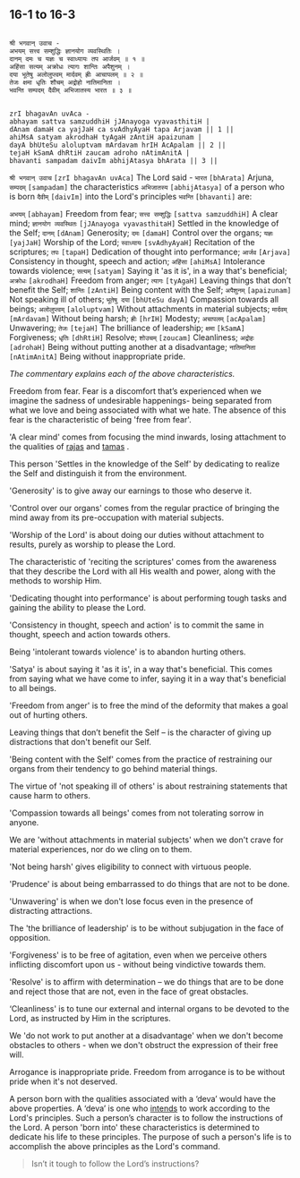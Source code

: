 ## 16-1 to 16-3


```shloka-sa

श्री भगवान् उवाच -
अभयम् सत्त्व सम्शुद्धिः ज्ञानयोग व्यवस्थितिः ।
दानम् दमः च यज्ञः च स्वाध्यायः तप आर्जवम् ॥ १ ॥
अहिंसा सत्यम् अक्रोधः त्यागः शान्तिः अपैशुनम् ।
दया भूतेषु अलोलुप्त्वम् मार्दवम् ह्रीः आचापलम् ॥ २ ॥
तेजः क्षमा धृतिः शौचम् अद्रोहो नातिमानिता ।
भवन्ति सम्पदम् दैवीम् अभिजातस्य भारत ॥ ३ ॥

```
```shloka-sa-hk

zrI bhagavAn uvAca -
abhayam sattva samzuddhiH jJAnayoga vyavasthitiH |
dAnam damaH ca yajJaH ca svAdhyAyaH tapa Arjavam || 1 ||
ahiMsA satyam akrodhaH tyAgaH zAntiH apaizunam |
dayA bhUteSu aloluptvam mArdavam hrIH AcApalam || 2 ||
tejaH kSamA dhRtiH zaucam adroho nAtimAnitA |
bhavanti sampadam daivIm abhijAtasya bhArata || 3 ||

```
`श्री भगवान् उवाच` `[zrI bhagavAn uvAca]` The Lord said - `भारत` `[bhArata]` Arjuna, `सम्पदम्` `[sampadam]` the characteristics `अभिजातस्य` `[abhijAtasya]` of a person who is born `दैवीम्` `[daivIm]` into the Lord's principles `भवन्ति` `[bhavanti]` are:

`अभयम्` `[abhayam]` Freedom from fear;
`सत्त्व सम्शुद्धिः` `[sattva samzuddhiH]` A clear mind;
`ज्ञानयोग व्यवस्थितः` `[jJAnayoga vyavasthitaH]` Settled in the knowledge of the Self;
`दानम्` `[dAnam]` Generosity;
`दमः` `[damaH]` Control over the organs;
`यज्ञः` `[yajJaH]` Worship of the Lord;
`स्वाध्यायः` `[svAdhyAyaH]` Recitation of the scriptures;
`तपः` `[tapaH]` Dedication of thought into performance;
`आर्जव` `[Arjava]` Consistency in thought, speech and action;
`अहिंसा` `[ahiMsA]` Intolerance towards violence;
`सत्यम्` `[satyam]` Saying it 'as it is', in a way that's beneficial;
`अक्रोधः` `[akrodhaH]` Freedom from anger;
`त्यागः` `[tyAgaH]` Leaving things that don’t benefit the Self;
`शान्तिः` `[zAntiH]` Being content with the Self;
`अपैशुनम्` `[apaizunam]` Not speaking ill of others;
`भूतेषु दया` `[bhUteSu dayA]` Compassion towards all beings;
`अलोलुप्त्वम्` `[aloluptvam]` Without attachments in material subjects;
`मार्दवम्` `[mArdavam]` Without being harsh;
`ह्रीः` `[hrIH]` Modesty;
`अचापलम्` `[acApalam]` Unwavering;
`तेजः` `[tejaH]` The brilliance of leadership;
`क्षमा` `[kSamA]` Forgiveness;
`धृतिः` `[dhRtiH]` Resolve;
`शोउचम्` `[zoucam]` Cleanliness;
`अद्रोहः` `[adrohaH]` Being without putting another at a disadvantage;
`नातिमानिता` `[nAtimAnitA]` Being without inappropriate pride.

_The commentary explains each of the above characteristics._

Freedom from fear. Fear is a discomfort that’s experienced when we imagine the sadness of undesirable happenings- being separated from what we love and being associated with what we hate. The absence of this fear is the characteristic of being 'free from fear'.

'A clear mind' comes from focusing the mind inwards, losing attachment to the qualities of 
[rajas](14-22.md#satva_rajas_tamas_effects)
 and 
[tamas](14-22.md#satva_rajas_tamas_effects)
.

This person 'Settles in the knowledge of the Self' by dedicating to realize the Self and distinguish it from the environment.

'Generosity' is to give away our earnings to those who deserve it.

'Control over our organs' comes from the regular practice of bringing the mind away from its pre-occupation with material subjects.

'Worship of the Lord' is about doing our duties without attachment to results, purely as worship to please the Lord.

The characteristic of 'reciting the scriptures' comes from the awareness that they describe the Lord with all His wealth and power, along with the methods to worship Him.

'Dedicating thought into performance' is about performing tough tasks and gaining the ability to please the Lord.

'Consistency in thought, speech and action' is to commit the same in thought, speech and action towards others.

Being 'intolerant towards violence' is to abandon hurting others.

'Satya' is about saying it 'as it is', in a way that's beneficial. This comes from saying what we have come to infer, saying it in a way that's beneficial to all beings.

'Freedom from anger' is to free the mind of the deformity that makes a goal out of hurting others.

Leaving things that don’t benefit the Self – is the character of giving up distractions that don't benefit our Self.

'Being content with the Self' comes from the practice of restraining our organs from their tendency to go behind material things.

The virtue of 'not speaking ill of others' is about restraining statements that cause harm to others.

'Compassion towards all beings' comes from not tolerating sorrow in anyone.

We are 'without attachments in material subjects' when we don't crave for material experiences, nor do we cling on to them.

'Not being harsh' gives eligibility to connect with virtuous people.

'Prudence' is about being embarrassed to do things that are not to be done.

'Unwavering' is when we don't lose focus even in the presence of distracting attractions.

The 'the brilliance of leadership' is to be without subjugation in the face of opposition.

'Forgiveness' is to be free of agitation, even when we perceive others inflicting discomfort upon us - without being vindictive towards them.

'Resolve' is to affirm with determination – we do things that are to be done and reject those that are not, even in the face of great obstacles.

‘Cleanliness' is to tune our external and internal organs to be devoted to the Lord, as instructed by Him in the scriptures.

We 'do not work to put another at a disadvantage' when we don't become obstacles to others - when we don't obstruct the expression of their free will.

Arrogance is inappropriate pride. Freedom from arrogance is to be without pride when it's not deserved.

A person born with the qualities associated with a ‘deva’ would have the above properties. A ‘deva’ is one who 
[intends](13-20.md#intention_initiation)
 to work according to the Lord's principles. Such a person’s character is to follow the instructions of the Lord. A person 'born into' these characteristics is determined to dedicate his life to these principles. The purpose of such a person's life is to accomplish the above principles as the Lord's command.



<a name='applopener_202'></a>
> Isn’t it tough to follow the Lord’s instructions?



